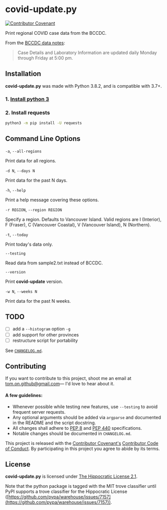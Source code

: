 # covid-update.py

[![Contributor Covenant](https://img.shields.io/badge/Contributor%20Covenant-v2.0%20adopted-ff69b4.svg)](code_of_conduct.md)


Print regional COVID case data from the BCCDC.

From the [BCCDC data notes](http://www.bccdc.ca/Health-Info-Site/Documents/BC_COVID-19_Disclaimer_Data_Notes.pdf):
>Case Details and Laboratory Information are updated daily Monday through Friday at 5:00 pm.

## Installation

**covid-update.py** was made with Python 3.8.2, and is compatible with 3.7+. 

### 1. [Install python 3](https://installpython3.com/)

### 2. Install requests

```bash
python3 -m pip install -U requests
```

## Command Line Options

`-a`, `--all-regions`

Print data for all regions.

`-d N`, `--days N`

Print data for the past N days.

`-h`, `--help`

Print a help message covering these options.

`-r REGION`, `--region REGION`

Specify a region. Defaults to Vancouver Island. Valid regions are I (Interior), F (Fraser), C (Vancouver Coastal), V (Vancouver Island), N (Northern).

`-t`, `--today`

Print today's data only.

`--testing`

Read data from sample2.txt instead of BCCDC.

`--version`

Print **covid-update** version.

`-w N`, `--weeks N`

Print data for the past N weeks.

## TODO
- [ ] add a `--histogram` option `-g`
- [ ] add support for other provinces
- [ ] restructure script for portability

See [`CHANGELOG.md`](/CHANGELOG.md).

## Contributing

If you want to contribute to this project, shoot me an email at tom.on.github@gmail.com— I'd love to hear about it.

#### A few guidelines:
* Whenever possible while testing new features, use `--testing` to avoid frequent server requests.
* Any optional arguments should be added via `argparse` and documented in the README and the script docstring.
* All changes shall adhere to [PEP 8](https://www.python.org/dev/peps/pep-0008/) and [PEP 440](https://www.python.org/dev/peps/pep-0440/) specifications.
* Notable changes should be documented in `CHANGELOG.md`.

This project is released with the [Contributor Covenant's](https://www.contributor-covenant.org/) [Contributor Code of Conduct](/CODE_OF_CONDUCT.md). By participating in this project you agree to abide by its terms.

## License
**covid-update.py** is licensed under [The Hippocratic License 2.1](https://firstdonoharm.dev/).

Note that the python package is tagged with the MIT trove classifier until PyPI 
supports a trove classifier for the Hippocratic License
([https://github.com/pypa/warehouse/issues/7157](https://github.com/pypa/warehouse/issues/7157)).
